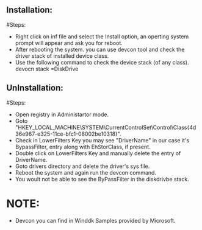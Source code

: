 ## Installation:

#Steps:
- Right click on inf file and select the Install option, an operting system prompt will appear and ask you for reboot.
- After rebooting the system. you can use devcon tool and check the driver stack of installed device class.
- Use the following command to check the device stack (of any class).
  devocn stack =DiskDrive

## UnInstallation:

#Steps:
- Open registry in Administartor mode.
- Goto "HKEY_LOCAL_MACHINE\SYSTEM\CurrentControlSet\Control\Class\{4d36e967-e325-11ce-bfc1-08002be10318}".
- Check in LowerFilters Key you may see "DriverName" in our case it's BypassFilter, entry along with EhStorClass, if present.
- Double click on LowerFilters Key and manually delete the entry of DriverName.
- Goto drivers directory and delete the driver's sys file.
- Reboot the system and again run the  devcon command.
- You woult not be able to see the ByPassFilter in the diskdrivbe stack.

# NOTE:
- Devcon you can find in Winddk Samples provided by Microsoft.
